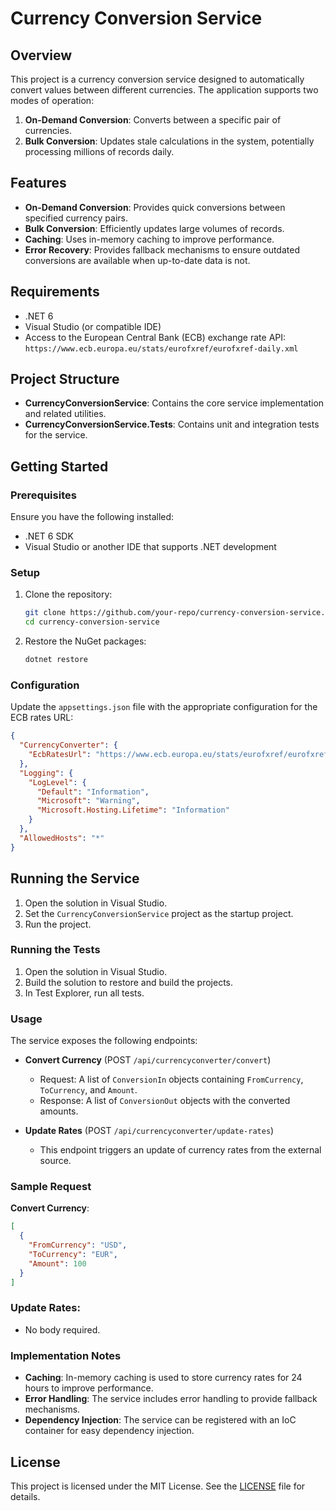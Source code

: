 # Currency Conversion Service

## Overview
This project is a currency conversion service designed to automatically convert values between different currencies. The application supports two modes of operation:

1. **On-Demand Conversion**: Converts between a specific pair of currencies.
2. **Bulk Conversion**: Updates stale calculations in the system, potentially processing millions of records daily.

## Features
- **On-Demand Conversion**: Provides quick conversions between specified currency pairs.
- **Bulk Conversion**: Efficiently updates large volumes of records.
- **Caching**: Uses in-memory caching to improve performance.
- **Error Recovery**: Provides fallback mechanisms to ensure outdated conversions are available when up-to-date data is not.

## Requirements
- .NET 6
- Visual Studio (or compatible IDE)
- Access to the European Central Bank (ECB) exchange rate API: `https://www.ecb.europa.eu/stats/eurofxref/eurofxref-daily.xml`

## Project Structure
- **CurrencyConversionService**: Contains the core service implementation and related utilities.
- **CurrencyConversionService.Tests**: Contains unit and integration tests for the service.

## Getting Started

### Prerequisites
Ensure you have the following installed:
- .NET 6 SDK
- Visual Studio or another IDE that supports .NET development

### Setup
1. Clone the repository:
   ```bash
   git clone https://github.com/your-repo/currency-conversion-service.git
   cd currency-conversion-service
   ```
2. Restore the NuGet packages:
   ```bash
   dotnet restore
   ```
### Configuration
Update the `appsettings.json` file with the appropriate configuration for the ECB rates URL:
```json
{
  "CurrencyConverter": {
    "EcbRatesUrl": "https://www.ecb.europa.eu/stats/eurofxref/eurofxref-daily.xml"
  },
  "Logging": {
    "LogLevel": {
      "Default": "Information",
      "Microsoft": "Warning",
      "Microsoft.Hosting.Lifetime": "Information"
    }
  },
  "AllowedHosts": "*"
}
```
## Running the Service
1. Open the solution in Visual Studio.
2. Set the `CurrencyConversionService` project as the startup project.
3. Run the project.

### Running the Tests
1. Open the solution in Visual Studio.
2. Build the solution to restore and build the projects.
3. In Test Explorer, run all tests.

### Usage
The service exposes the following endpoints:

- **Convert Currency** (POST `/api/currencyconverter/convert`)
  - Request: A list of `ConversionIn` objects containing `FromCurrency`, `ToCurrency`, and `Amount`.
  - Response: A list of `ConversionOut` objects with the converted amounts.

- **Update Rates** (POST `/api/currencyconverter/update-rates`)
  - This endpoint triggers an update of currency rates from the external source.

### Sample Request
**Convert Currency**:
```json
[
  {
    "FromCurrency": "USD",
    "ToCurrency": "EUR",
    "Amount": 100
  }
]
```
### Update Rates:
- No body required.

### Implementation Notes
- **Caching**: In-memory caching is used to store currency rates for 24 hours to improve performance.
- **Error Handling**: The service includes error handling to provide fallback mechanisms.
- **Dependency Injection**: The service can be registered with an IoC container for easy dependency injection.

## License

This project is licensed under the MIT License. See the [LICENSE](LICENSE) file for details.
